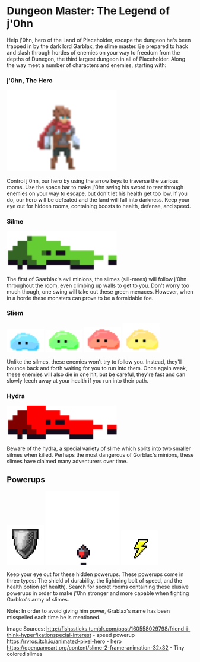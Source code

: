  # Dungeon Master: The Legend of j'0hn

Help j'0hn, hero of the Land of Placeholder, escape the dungeon he's been trapped in by
the dark lord Garblax, the slime master. Be prepared to hack and slash through hordes of
enemies on your way to freedom from the depths of Dunegon, the third largest dungeon in 
all of Placeholder. Along the way meet a number of characters and enemies, starting with:

### j'0hn, The Hero

<img src="/images/adventurer-idle-00.png" alt="drawing" width="296"/>

Control j'0hn, our hero by using the arrow keys to traverse the various rooms. Use the 
space bar to make j'0hn swing his sword to tear through enemies on your way to escape,
but don't let his health get too low. If you do, our hero will be defeated and the land
will fall into darkness. Keep your eye out for hidden rooms, containing boosts to health,
defense, and speed.

### Silme

<img src="Slime_Walk_0.png" alt="drawing" width="296"/>

The first of Gaarblax's evil minions, the silmes (sill-mees) will follow j'0hn throughout the room,
even climbing up walls to get to you. Don't worry too much though, one swing will take out
these green menaces. However, when in a horde these monsters can prove to be a formidable
foe. 

### Sliem

<img src="Blue_Slime_0.png" alt="drawing" width="100"/> <img src="Green_Slime_0.png" alt="drawing" width="100"/> <img src="Red_Slime_0.png" alt="drawing" width="100"/> <img src="Yellow_Slime_0.png" alt="drawing" width="100"/>

Unlike the silmes, these enemies won't try to follow you. Instead, they'll bounce back
and forth waiting for you to run into them. Once again weak, these enemies will also die
in one hit, but be careful, they're fast and can slowly leech away at your health if you
run into their path.

### Hydra

<img src="Hydra_0.png" alt="drawing" width="296"/>

Beware of the hydra, a special variety of slime which splits into two smaller silmes when
killed. Perhaps the most dangerous of Gorblax's minions, these slimes have claimed many
adventurers over time.

## Powerups

<img src="shield0.png" alt="drawing" width="100"/> <img src="HP_3.png" alt="drawing" width="200"/> <img src="speed.png" alt="drawing" width="100"/> 

Keep your eye out for these hidden powerups. These powerups come in three types: The shield
of durability, the lightning bolt of speed, and the health potion (of health). Search for 
secret rooms containing these elusive powerups in order to make j'0hn stronger and more capable
when fighting Garblox's army of slimes.




Note: In order to avoid giving him power, Grablax's name has been misspelled each time he is 
mentioned.


Image Sources:
http://fishssticks.tumblr.com/post/160558029798/friend-i-think-hyperfixationspecial-interest - speed powerup
https://rvros.itch.io/animated-pixel-hero - hero
https://opengameart.org/content/slime-2-frame-animation-32x32 - Tiny colored slimes
